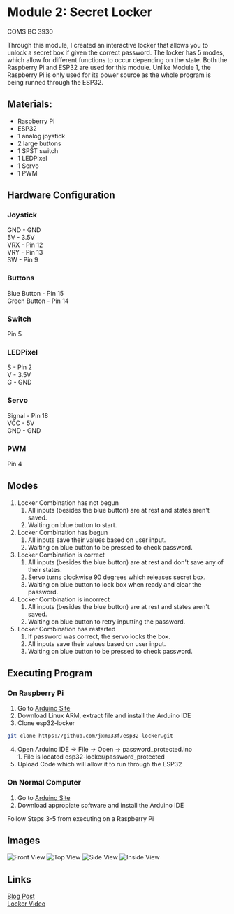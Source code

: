 # Module 2: Secret Locker
COMS BC 3930

Through this module, I created an interactive locker that allows you to unlock a secret box if given the correct password. The locker has 5 modes, which allow for different functions to occur depending on the state. Both the Raspberry Pi and ESP32 are used for this module. Unlike Module 1, the Raspberry Pi is only used for its power source as the whole program is being runned through the ESP32.

## Materials:
- Raspberry Pi
- ESP32
- 1 analog joystick
- 2 large buttons
- 1 SPST switch
- 1 LEDPixel
- 1 Servo
- 1 PWM

## Hardware Configuration
### Joystick
GND - GND <br />
5V  - 3.5V <br />
VRX - Pin 12 <br />
VRY - Pin 13 <br />
SW  - Pin 9 <br />

### Buttons
Blue Button  - Pin 15 <br />
Green Button - Pin 14 <br />

### Switch
Pin 5

### LEDPixel
S - Pin 2 <br />
V - 3.5V <br />
G - GND <br />

### Servo
Signal - Pin 18 <br />
VCC    - 5V <br />
GND    - GND <br />

### PWM
Pin 4

## Modes
1. Locker Combination has not begun
    1. All inputs (besides the blue button) are at rest and states aren't saved.
    2. Waiting on blue button to start.
2. Locker Combination has begun
    1. All inputs save their values based on user input.
    2. Waiting on blue button to be pressed to check password.
3. Locker Combination is correct
    1. All inputs (besides the blue button) are at rest and don't save any of their states.
    2. Servo turns clockwise 90 degrees which releases secret box.
    3. Waiting on blue button to lock box when ready and clear the password.
4. Locker Combination is incorrect
    1. All inputs (besides the blue button) are at rest and states aren't saved.
    2. Waiting on blue button to retry inputting the password.
5. Locker Combination has restarted
    1. If password was correct, the servo locks the box.
    2. All inputs save their values based on user input.
    3. Waiting on blue button to be pressed to check password.

## Executing Program
### On Raspberry Pi
1. Go to [Arduino Site](https://www.arduino.cc/en/software)
2. Download Linux ARM, extract file and install the Arduino IDE
3. Clone esp32-locker
```bash
git clone https://github.com/jxm033f/esp32-locker.git
```
4. Open Arduino IDE -> File -> Open -> password_protected.ino <br />
        1. File is located esp32-locker/password_protected
5. Upload Code which will allow it to run through the ESP32

### On Normal Computer
1. Go to [Arduino Site](https://www.arduino.cc/en/software)
2. Download appropiate software and install the Arduino IDE

Follow Steps 3-5 from executing on a Raspberry Pi

## Images
![Front View](https://user-images.githubusercontent.com/11239829/109461118-b2fe6480-7a2f-11eb-962d-6110937e424b.jpg)
![Top View](https://user-images.githubusercontent.com/11239829/109461141-bb569f80-7a2f-11eb-9156-28cfd674450a.jpg)
![Side View](https://user-images.githubusercontent.com/11239829/109461128-b7c31880-7a2f-11eb-9d9b-35b5b2e10c72.jpg)
![Inside View](https://user-images.githubusercontent.com/11239829/109461123-b560be80-7a2f-11eb-8e0b-67ce48e2a3a6.jpg)

## Links
[Blog Post](http://edblogs.columbia.edu/comsx3930-001-2021-1/2021/03/01/module-2-secret-locker/) <br />
[Locker Video](https://youtu.be/M6yTO8w6JTk) <br />
